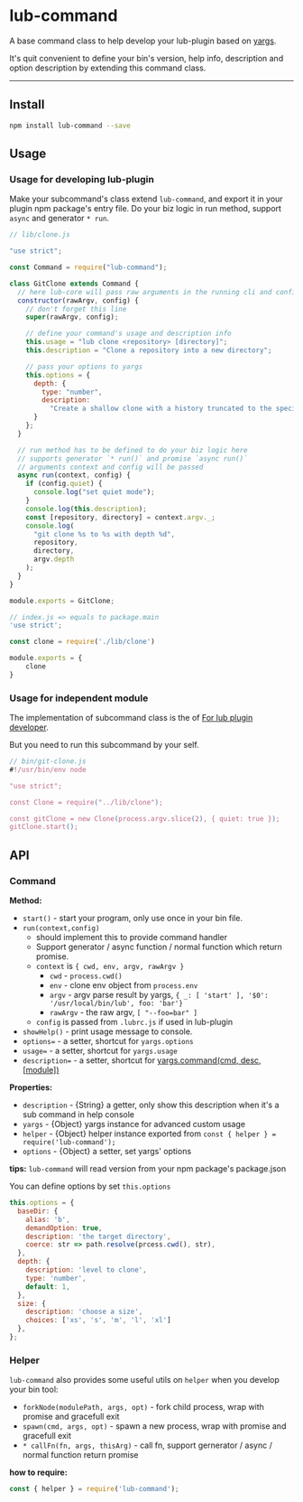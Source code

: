 # lub-command

A base command class to help develop your lub-plugin based on [yargs](https://github.com/yargs/yargs).

It's quit convenient to define your bin's version, help info, description and option description by extending this command class.

---

## Install

```bash
npm install lub-command --save
```

## Usage

### Usage for developing lub-plugin

Make your subcommand's class extend `lub-command`, and export it in your plugin npm package's entry file. Do your biz logic in run method, support `async` and generator `* run`.

```javascript
// lib/clone.js

"use strict";

const Command = require("lub-command");

class GitClone extends Command {
  // here lub-core will pass raw arguments in the running cli and config from .lubrc
  constructor(rawArgv, config) {
    // don't forget this line
    super(rawArgv, config);

    // define your command's usage and description info
    this.usage = "lub clone <repository> [directory]";
    this.description = "Clone a repository into a new directory";

    // pass your options to yargs
    this.options = {
      depth: {
        type: "number",
        description:
          "Create a shallow clone with a history truncated to the specified number of commits"
      }
    };
  }

  // run method has to be defined to do your biz logic here
  // supports generator `* run()` and promise `async run()`
  // arguments context and config will be passed
  async run(context, config) {
    if (config.quiet) {
      console.log("set quiet mode");
    }
    console.log(this.description);
    const [repository, directory] = context.argv._;
    console.log(
      "git clone %s to %s with depth %d",
      repository,
      directory,
      argv.depth
    );
  }
}

module.exports = GitClone;
```

```javascript
// index.js => equals to package.main
'use strict';

const clone = require('./lib/clone')

module.exports = {
    clone
}
```

### Usage for independent module

The implementation of subcommand class is the of [For lub plugin developer](#For-lub-plugin-developer).

But you need to run this subcommand by your self.
```javascript
// bin/git-clone.js
#!/usr/bin/env node

"use strict";

const Clone = require("../lib/clone");

const gitClone = new Clone(process.argv.slice(2), { quiet: true });
gitClone.start();

```

## API

### Command
**Method:**
- `start()` - start your program, only use once in your bin file.
- `run(context,config)`
  - should implement this to provide command handler
  - Support generator / async function / normal function which return promise.
  - `context` is `{ cwd, env, argv, rawArgv }`
    - `cwd` - `process.cwd()`
    - `env` - clone env object from `process.env`
    - `argv` - argv parse result by yargs, `{ _: [ 'start' ], '$0': '/usr/local/bin/lub', foo: 'bar'}`
    - `rawArgv` - the raw argv, `[ "--foo=bar" ]`
  - `config` is passed from `.lubrc.js` if used in lub-plugin
- `showHelp()` - print usage message to console.
- `options=` - a setter, shortcut for `yargs.options`
- `usage=` - a setter, shortcut for `yargs.usage`
- `description=` - a setter, shortcut for [yargs.command(cmd, desc, [module])](https://github.com/yargs/yargs/blob/99c2dc850e67c606644f8b0c0bca1a59c87dcbcd/docs/api.md#commandcmd-desc-module)

**Properties:**

- `description` - {String} a getter, only show this description when it's a sub command in help console
- `yargs` - {Object} yargs instance for advanced custom usage
- `helper` - {Object} helper instance exported from `const { helper } = require('lub-command');`
- `options` - {Object} a setter, set yargs' options

**tips:** `lub-command` will read version from your npm package's package.json

You can define options by set `this.options`

```js
this.options = {
  baseDir: {
    alias: 'b',
    demandOption: true,
    description: 'the target directory',
    coerce: str => path.resolve(prcess.cwd(), str),
  },
  depth: {
    description: 'level to clone',
    type: 'number',
    default: 1,
  },
  size: {
    description: 'choose a size',
    choices: ['xs', 's', 'm', 'l', 'xl']
  },
};
```

### Helper

`lub-command` also provides some useful utils on `helper` when you develop your bin tool:

- `forkNode(modulePath, args, opt)` - fork child process, wrap with promise and gracefull exit
- `spawn(cmd, args, opt)` - spawn a new process, wrap with promise and gracefull exit
- `* callFn(fn, args, thisArg)` - call fn, support gernerator / async / normal function return promise

**how to require:**
```javascript
const { helper } = require('lub-command');
```